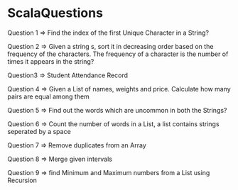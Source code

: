 # ScalaQuestions

Question 1 => Find the index of the first Unique Character in a String?

Question 2 => Given a string s, sort it in decreasing order based on the frequency of the characters. The frequency of a character is the number of times it appears in the string?

Question3 => Student Attendance Record

Question 4 => Given a List of names, weights and price. Calculate how many pairs are equal among them

Question 5 => Find out the words which are uncommon in both the Strings?

Question 6 => Count the number of words in a List, a list contains strings seperated by a space

Question 7 => Remove duplicates from an Array

Question 8 => Merge given intervals

Question 9 => find Minimum and Maximum numbers from a List using Recursion


